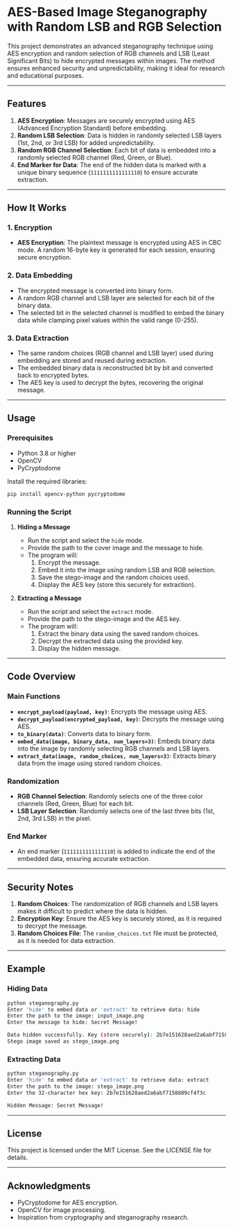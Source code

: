 # AES-Based Image Steganography with Random LSB and RGB Selection

This project demonstrates an advanced steganography technique using AES encryption and random selection of RGB channels and LSB (Least Significant Bits) to hide encrypted messages within images. The method ensures enhanced security and unpredictability, making it ideal for research and educational purposes.

---

## Features

1. **AES Encryption**: Messages are securely encrypted using AES (Advanced Encryption Standard) before embedding.
2. **Random LSB Selection**: Data is hidden in randomly selected LSB layers (1st, 2nd, or 3rd LSB) for added unpredictability.
3. **Random RGB Channel Selection**: Each bit of data is embedded into a randomly selected RGB channel (Red, Green, or Blue).
4. **End Marker for Data**: The end of the hidden data is marked with a unique binary sequence (`1111111111111110`) to ensure accurate extraction.

---

## How It Works

### 1. **Encryption**
- **AES Encryption**: The plaintext message is encrypted using AES in CBC mode. A random 16-byte key is generated for each session, ensuring secure encryption.

### 2. **Data Embedding**
- The encrypted message is converted into binary form.
- A random RGB channel and LSB layer are selected for each bit of the binary data.
- The selected bit in the selected channel is modified to embed the binary data while clamping pixel values within the valid range (0-255).

### 3. **Data Extraction**
- The same random choices (RGB channel and LSB layer) used during embedding are stored and reused during extraction.
- The embedded binary data is reconstructed bit by bit and converted back to encrypted bytes.
- The AES key is used to decrypt the bytes, recovering the original message.

---

## Usage

### Prerequisites

- Python 3.8 or higher
- OpenCV
- PyCryptodome

Install the required libraries:
```bash
pip install opencv-python pycryptodome
```

### Running the Script

1. **Hiding a Message**
   - Run the script and select the `hide` mode.
   - Provide the path to the cover image and the message to hide.
   - The program will:
     1. Encrypt the message.
     2. Embed it into the image using random LSB and RGB selection.
     3. Save the stego-image and the random choices used.
     4. Display the AES key (store this securely for extraction).

2. **Extracting a Message**
   - Run the script and select the `extract` mode.
   - Provide the path to the stego-image and the AES key.
   - The program will:
     1. Extract the binary data using the saved random choices.
     2. Decrypt the extracted data using the provided key.
     3. Display the hidden message.

---

## Code Overview

### Main Functions

- **`encrypt_payload(payload, key)`**: Encrypts the message using AES.
- **`decrypt_payload(encrypted_payload, key)`**: Decrypts the message using AES.
- **`to_binary(data)`**: Converts data to binary form.
- **`embed_data(image, binary_data, num_layers=3)`**: Embeds binary data into the image by randomly selecting RGB channels and LSB layers.
- **`extract_data(image, random_choices, num_layers=3)`**: Extracts binary data from the image using stored random choices.

### Randomization
- **RGB Channel Selection**: Randomly selects one of the three color channels (Red, Green, Blue) for each bit.
- **LSB Layer Selection**: Randomly selects one of the last three bits (1st, 2nd, 3rd LSB) in the pixel.

### End Marker
- An end marker (`1111111111111110`) is added to indicate the end of the embedded data, ensuring accurate extraction.

---

## Security Notes

1. **Random Choices**: The randomization of RGB channels and LSB layers makes it difficult to predict where the data is hidden.
2. **Encryption Key**: Ensure the AES key is securely stored, as it is required to decrypt the message.
3. **Random Choices File**: The `random_choices.txt` file must be protected, as it is needed for data extraction.

---

## Example

### Hiding Data
```bash
python steganography.py
Enter 'hide' to embed data or 'extract' to retrieve data: hide
Enter the path to the image: input_image.png
Enter the message to hide: Secret Message!

Data hidden successfully. Key (store securely): 2b7e151628aed2a6abf7158809cf4f3c
Stego image saved as stego_image.png
```

### Extracting Data
```bash
python steganography.py
Enter 'hide' to embed data or 'extract' to retrieve data: extract
Enter the path to the image: stego_image.png
Enter the 32-character hex key: 2b7e151628aed2a6abf7158809cf4f3c

Hidden Message: Secret Message!
```

---

## License

This project is licensed under the MIT License. See the LICENSE file for details.

---

## Acknowledgments

- PyCryptodome for AES encryption.
- OpenCV for image processing.
- Inspiration from cryptography and steganography research.

